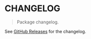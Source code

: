 # CHANGELOG

> Package changelog.

See [GitHub Releases](https://github.com/stdlib-js/datasets-harrison-boston-house-prices/releases) for the changelog.